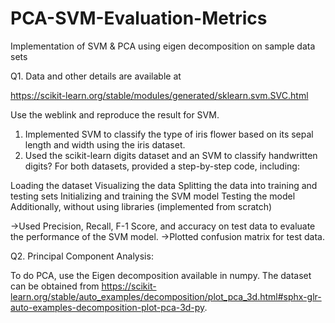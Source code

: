 # PCA-SVM-Evaluation-Metrics
Implementation of SVM &amp; PCA using eigen decomposition on sample data sets

Q1. Data and other details are available at 

https://scikit-learn.org/stable/modules/generated/sklearn.svm.SVC.html

Use the weblink and reproduce the result for SVM.

1. Implemented SVM to classify the type of iris flower based on its sepal length and width using the iris dataset.
2. Used the scikit-learn digits dataset and an SVM to classify handwritten digits? 
For both datasets, provided a step-by-step code, including:  

Loading the dataset 
Visualizing the data 
Splitting the data into training and testing sets 
Initializing and training the SVM model 
Testing the model 
Additionally, without using libraries (implemented from scratch)

->Used Precision, Recall, F-1 Score, and accuracy on test data to evaluate the performance of the SVM model.
->Plotted confusion matrix for test data.

Q2. Principal Component Analysis:

To do PCA, use the Eigen decomposition available in numpy. The dataset can be obtained from https://scikit-learn.org/stable/auto_examples/decomposition/plot_pca_3d.html#sphx-glr-auto-examples-decomposition-plot-pca-3d-py. 
